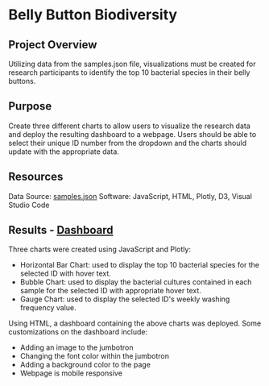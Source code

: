 # Belly Button Biodiversity

## Project Overview
Utilizing data from the samples.json file, visualizations must be created for research participants to identify the top 10 bacterial species in their belly buttons.

## Purpose
Create three different charts to allow users to visualize the research data and deploy the resulting dashboard to a webpage.  Users should be able to select their unique ID number from the dropdown and the charts should update with the appropriate data.

## Resources
Data Source: [samples.json](samples.json)
Software: JavaScript, HTML, Plotly, D3, Visual Studio Code

## Results - [Dashboard](https://jrobert2121.github.io/plotly_deployment/)

Three charts were created using JavaScript and Plotly:
 - Horizontal Bar Chart: used to display the top 10 bacterial species for the selected ID with hover text.
 - Bubble Chart: used to display the bacterial cultures contained in each sample for the selected ID with appropriate hover text.
 - Gauge Chart: used to display the selected ID's weekly washing frequency value.

Using HTML, a dashboard containing the above charts was deployed.  Some customizations on the dashboard include:
 - Adding an image to the jumbotron
 - Changing the font color within the jumbotron
 - Adding a background color to the page
 - Webpage is mobile responsive

